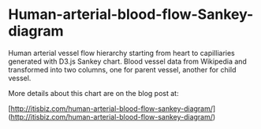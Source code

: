 # Human-arterial-blood-flow-Sankey-diagram

Human arterial vessel flow hierarchy starting from heart to capilliaries generated with D3.js Sankey chart.
Blood vessel data from Wikipedia and transformed into two columns, one for parent vessel, another for child vessel.

More details about this chart are on the blog post at:

[http://itisbiz.com/human-arterial-blood-flow-sankey-diagram/] (http://itisbiz.com/human-arterial-blood-flow-sankey-diagram/)
